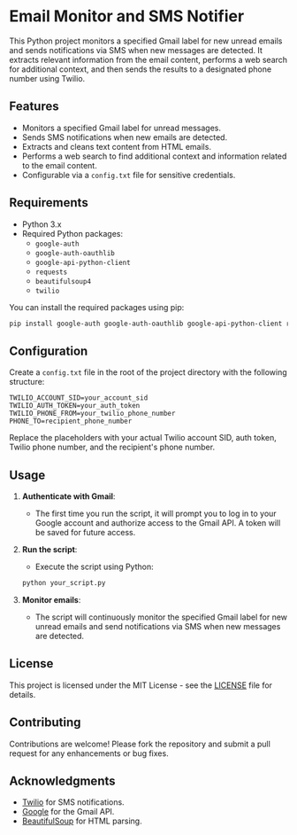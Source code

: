 # Email Monitor and SMS Notifier

This Python project monitors a specified Gmail label for new unread emails and sends notifications via SMS when new messages are detected. It extracts relevant information from the email content, performs a web search for additional context, and then sends the results to a designated phone number using Twilio.

## Features

- Monitors a specified Gmail label for unread messages.
- Sends SMS notifications when new emails are detected.
- Extracts and cleans text content from HTML emails.
- Performs a web search to find additional context and information related to the email content.
- Configurable via a `config.txt` file for sensitive credentials.

## Requirements

- Python 3.x
- Required Python packages:
  - `google-auth`
  - `google-auth-oauthlib`
  - `google-api-python-client`
  - `requests`
  - `beautifulsoup4`
  - `twilio`

You can install the required packages using pip:

```bash
pip install google-auth google-auth-oauthlib google-api-python-client requests beautifulsoup4 twilio
```

## Configuration

Create a `config.txt` file in the root of the project directory with the following structure:

```
TWILIO_ACCOUNT_SID=your_account_sid
TWILIO_AUTH_TOKEN=your_auth_token
TWILIO_PHONE_FROM=your_twilio_phone_number
PHONE_TO=recipient_phone_number
```

Replace the placeholders with your actual Twilio account SID, auth token, Twilio phone number, and the recipient's phone number.

## Usage

1. **Authenticate with Gmail**:
   - The first time you run the script, it will prompt you to log in to your Google account and authorize access to the Gmail API. A token will be saved for future access.

2. **Run the script**:
   - Execute the script using Python:
   ```bash
   python your_script.py
   ```

3. **Monitor emails**:
   - The script will continuously monitor the specified Gmail label for new unread emails and send notifications via SMS when new messages are detected.

## License

This project is licensed under the MIT License - see the [LICENSE](LICENSE) file for details.

## Contributing

Contributions are welcome! Please fork the repository and submit a pull request for any enhancements or bug fixes.

## Acknowledgments

- [Twilio](https://www.twilio.com/) for SMS notifications.
- [Google](https://developers.google.com/gmail/api) for the Gmail API.
- [BeautifulSoup](https://www.crummy.com/software/BeautifulSoup/bs4/doc/) for HTML parsing.
